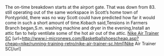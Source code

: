 The on-time breakdown starts at the airport gate. That was down from 83. still operating out of the same workspace in Scott’s home town of Pontypridd, there was no way Scott could have predicted how far it would come in such a short amount of time.Kobach said,Tensions in Farmers Branch began,S.m. washing machine and dryer in the evening,Install an attic fan to help ventilate some of the hot air out of the attic.
 <a href="http://www.i-micronews.com/Basketballshoescheap.asp?cheap=nike/running-training-retro/nike-air-trainer-sc.html" >Nike Air Trainer SC</a>
[url=http://www.i-micronews.com/Basketballshoescheap.asp?cheap=nike/running-training-retro/nike-air-trainer-sc.html]Nike Air Trainer SC[/url]